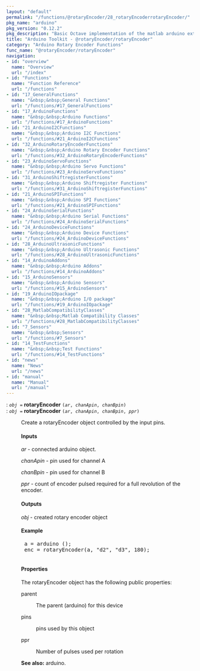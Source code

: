 ```yaml
---
layout: "default"
permalink: "/functions/@rotaryEncoder/28_rotaryEncoderrotaryEncoder/"
pkg_name: "arduino"
pkg_version: "0.12.2"
pkg_description: "Basic Octave implementation of the matlab arduino extension,  allowing communication to a programmed arduino board to control its  hardware."
title: "Arduino Toolkit - @rotaryEncoder/rotaryEncoder"
category: "Arduino Rotary Encoder Functions"
func_name: "@rotaryEncoder/rotaryEncoder"
navigation:
- id: "overview"
  name: "Overview"
  url: "/index"
- id: "Functions"
  name: "Function Reference"
  url: "/functions"
- id: "17_GeneralFunctions"
  name: "&nbsp;&nbsp;General Functions"
  url: "/functions/#17_GeneralFunctions"
- id: "17_ArduinoFunctions"
  name: "&nbsp;&nbsp;Arduino Functions"
  url: "/functions/#17_ArduinoFunctions"
- id: "21_ArduinoI2CFunctions"
  name: "&nbsp;&nbsp;Arduino I2C Functions"
  url: "/functions/#21_ArduinoI2CFunctions"
- id: "32_ArduinoRotaryEncoderFunctions"
  name: "&nbsp;&nbsp;Arduino Rotary Encoder Functions"
  url: "/functions/#32_ArduinoRotaryEncoderFunctions"
- id: "23_ArduinoServoFunctions"
  name: "&nbsp;&nbsp;Arduino Servo Functions"
  url: "/functions/#23_ArduinoServoFunctions"
- id: "31_ArduinoShiftregisterFunctions"
  name: "&nbsp;&nbsp;Arduino Shiftregister Functions"
  url: "/functions/#31_ArduinoShiftregisterFunctions"
- id: "21_ArduinoSPIFunctions"
  name: "&nbsp;&nbsp;Arduino SPI Functions"
  url: "/functions/#21_ArduinoSPIFunctions"
- id: "24_ArduinoSerialFunctions"
  name: "&nbsp;&nbsp;Arduino Serial Functions"
  url: "/functions/#24_ArduinoSerialFunctions"
- id: "24_ArduinoDeviceFunctions"
  name: "&nbsp;&nbsp;Arduino Device Functions"
  url: "/functions/#24_ArduinoDeviceFunctions"
- id: "28_ArduinoUltrasonicFunctions"
  name: "&nbsp;&nbsp;Arduino Ultrasonic Functions"
  url: "/functions/#28_ArduinoUltrasonicFunctions"
- id: "14_ArduinoAddons"
  name: "&nbsp;&nbsp;Arduino Addons"
  url: "/functions/#14_ArduinoAddons"
- id: "15_ArduinoSensors"
  name: "&nbsp;&nbsp;Arduino Sensors"
  url: "/functions/#15_ArduinoSensors"
- id: "19_ArduinoIOpackage"
  name: "&nbsp;&nbsp;Arduino I/O package"
  url: "/functions/#19_ArduinoIOpackage"
- id: "28_MatlabCompatibilityClasses"
  name: "&nbsp;&nbsp;Matlab Compatibility Classes"
  url: "/functions/#28_MatlabCompatibilityClasses"
- id: "7_Sensors"
  name: "&nbsp;&nbsp;Sensors"
  url: "/functions/#7_Sensors"
- id: "14_TestFunctions"
  name: "&nbsp;&nbsp;Test Functions"
  url: "/functions/#14_TestFunctions"
- id: "news"
  name: "News"
  url: "/news"
- id: "manual"
  name: "Manual"
  url: "/manual"
---
```

<dl class="first-deftypefn">
<dt class="deftypefn" id="index-rotaryEncoder"><span class="category-def">: </span><span><code class="def-type"><var class="var">obj</var> =</code> <strong class="def-name">rotaryEncoder</strong> <code class="def-code-arguments">(<var class="var">ar</var>, <var class="var">chanApin</var>, <var class="var">chanBpin</var>)</code><a class="copiable-link" href="#index-rotaryEncoder"></a></span></dt>
<dt class="deftypefnx def-cmd-deftypefn" id="index-rotaryEncoder-1"><span class="category-def">: </span><span><code class="def-type"><var class="var">obj</var> =</code> <strong class="def-name">rotaryEncoder</strong> <code class="def-code-arguments">(<var class="var">ar</var>, <var class="var">chanApin</var>, <var class="var">chanBpin</var>, <var class="var">ppr</var>)</code><a class="copiable-link" href="#index-rotaryEncoder-1"></a></span></dt>
<dd><p>Create a rotaryEncoder object controlled by the input pins.
</p>
<h4 class="subsubheading" id="Inputs"><span>Inputs<a class="copiable-link" href="#Inputs"></a></span></h4>
<p><var class="var">ar</var> - connected arduino object.
</p>
<p><var class="var">chanApin</var> - pin used for channel A
</p>
<p><var class="var">chanBpin</var> - pin used for channel B
</p>
<p><var class="var">ppr</var> - count of encoder pulsed required for a full revolution of the encoder.
</p>
<h4 class="subsubheading" id="Outputs"><span>Outputs<a class="copiable-link" href="#Outputs"></a></span></h4>
<p><var class="var">obj</var> - created rotary encoder object
</p>
<h4 class="subsubheading" id="Example"><span>Example<a class="copiable-link" href="#Example"></a></span></h4>
<div class="example">
<pre class="example-preformatted"> a = arduino ();
 enc = rotaryEncoder(a, &quot;d2&quot;, &quot;d3&quot;, 180);
 </pre></div>

<h4 class="subsubheading" id="Properties"><span>Properties<a class="copiable-link" href="#Properties"></a></span></h4>
<p>The rotaryEncoder object has the following public properties:
 </p><dl class="table">
<dt>parent</dt>
<dd><p>The parent (arduino) for this device
 </p></dd>
<dt>pins</dt>
<dd><p>pins used by this object
 </p></dd>
<dt>ppr</dt>
<dd><p>Number of pulses used per rotation
 </p></dd>
</dl>


<p><strong class="strong">See also:</strong> arduino.
 </p></dd></dl>